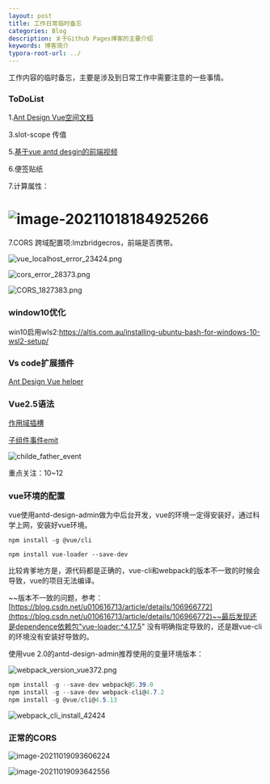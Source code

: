 ```yaml
---
layout: post
title: 工作日常临时备忘
categories: Blog
description: 关于Github Pages博客的主要介绍
keywords: 博客简介
typora-root-url: ../
---
```

工作内容的临时备忘，主要是涉及到日常工作中需要注意的一些事情。

### ToDoList

1.[Ant Design Vue空间文档](https://www.antdv.com/components/form-model/#Form-Component)

3.slot-scope 传值

5.[基于vue antd desgin的前端视频](https://search.bilibili.com/all?keyword=ant%20design%20vue&from_source=webtop_search&spm_id_from=333.788) 

6.便签贴纸   


7.计算属性：

![image-20211018184925266](/images/posts/image-20211018184925266.png)
=======
7.CORS 跨域配置项:lmzbridgecros，前端是否携带。

![vue_localhost_error_23424.png](/images/posts/vue_localhost_error_23424.png)

![cors_error_28373.png](/images/posts/cors_error_28373.png)

![CORS_1827383.png](/images/posts/CORS_1827383.png)


### window10优化

win10启用wls2:https://altis.com.au/installing-ubuntu-bash-for-windows-10-wsl2-setup/


### Vs code扩展插件

[Ant Design Vue helper](https://marketplace.visualstudio.com/items?itemName=ant-design-vue.vscode-ant-design-vue-helper)



### Vue2.5语法

[作用域插槽](https://cn.vuejs.org/v2/guide/components-slots.html)

[子组件事件emit](https://cn.vuejs.org/v2/guide/components.html?#%E4%BD%BF%E7%94%A8%E4%BA%8B%E4%BB%B6%E6%8A%9B%E5%87%BA%E4%B8%80%E4%B8%AA%E5%80%BC)

![childe_father_event](/images/posts/child_father_event.png)

重点关注：10~12

### vue环境的配置

vue使用antd-design-admin做为中后台开发，vue的环境一定得安装好，通过科学上网，安装好vue环境。

`npm install -g @vue/cli`

`npm install vue-loader --save-dev`

比较肯爹地方是，源代码都是正确的，vue-cli和webpack的版本不一致的时候会导致，vue的项目无法编译。

~~版本不一致的问题，参考：[https://blog.csdn.net/u010616713/article/details/106966772](https://blog.csdn.net/u010616713/article/details/106966772)~~最后发现还是dependence依赖包"vue-loader:^4.17.5" 没有明确指定导致的，还是跟vue-cli的环境没有安装好导致的。

使用vue 2.0的antd-design-admin推荐使用的变量环境版本：

![webpack_version_vue372.png](/images/posts/webpack_version_vue372.png)

```c#
npm install -g --save-dev webpack@5.39.0
npm install -g --save-dev webpack-cli@4.7.2
npm install -g @vue/cli@4.5.13
```

![webpack_cli_install_42424](/images/posts/webpack_cli_install_42424.png)

### 正常的CORS

![image-20211019093606224](/images/posts/image-20211019093606224.png)

![image-20211019093642556](/images/posts/image-20211019093642556.png)

